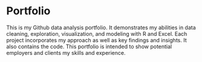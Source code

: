 # Portfolio
This is my Github data analysis portfolio. It demonstrates my abilities in data cleaning, exploration, visualization, and modeling with R and Excel. Each project incorporates my approach as well as key findings and insights. It also contains the code. This portfolio is intended to show potential employers and clients my skills and experience.
